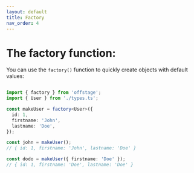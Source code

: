 ```yaml
---
layout: default
title: Factory
nav_order: 4
---
```


# The factory function:

You can use the `factory()` function to quickly create objects with default values:
```ts

import { factory } from 'offstage';
import { User } from './types.ts';

const makeUser = factory<User>({
  id: 1,
  firstname: 'John',
  lastname: 'Doe',
});

const john = makeUser();
// { id: 1, firstname: 'John', lastname: 'Doe' }

const dodo = makeUser({ firstname: 'Doe' });
// { id: 1, firstname: 'Doe', lastname: 'Doe' }

```

